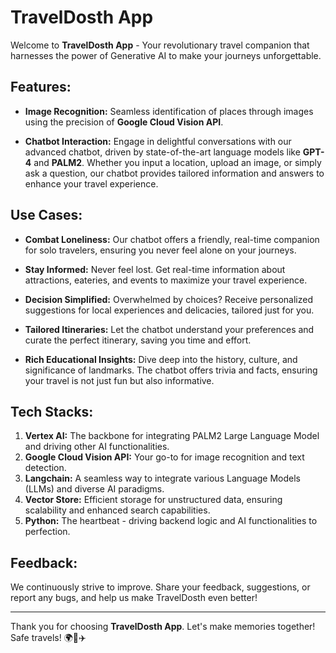 # TravelDosth App

Welcome to **TravelDosth App** - Your revolutionary travel companion that harnesses the power of Generative AI to make your journeys unforgettable.

## Features:
- **Image Recognition:** Seamless identification of places through images using the precision of **Google Cloud Vision API**.
  
- **Chatbot Interaction:** Engage in delightful conversations with our advanced chatbot, driven by state-of-the-art language models like **GPT-4** and **PALM2**. Whether you input a location, upload an image, or simply ask a question, our chatbot provides tailored information and answers to enhance your travel experience.

## Use Cases:
- **Combat Loneliness:** Our chatbot offers a friendly, real-time companion for solo travelers, ensuring you never feel alone on your journeys.

- **Stay Informed:** Never feel lost. Get real-time information about attractions, eateries, and events to maximize your travel experience.

- **Decision Simplified:** Overwhelmed by choices? Receive personalized suggestions for local experiences and delicacies, tailored just for you.

- **Tailored Itineraries:** Let the chatbot understand your preferences and curate the perfect itinerary, saving you time and effort.

- **Rich Educational Insights:** Dive deep into the history, culture, and significance of landmarks. The chatbot offers trivia and facts, ensuring your travel is not just fun but also informative.

## Tech Stacks:
1. **Vertex AI:** The backbone for integrating PALM2 Large Language Model and driving other AI functionalities.
2. **Google Cloud Vision API:** Your go-to for image recognition and text detection.
3. **Langchain:** A seamless way to integrate various Language Models (LLMs) and diverse AI paradigms.
4. **Vector Store:** Efficient storage for unstructured data, ensuring scalability and enhanced search capabilities.
5. **Python:** The heartbeat - driving backend logic and AI functionalities to perfection.

## Feedback:
We continuously strive to improve. Share your feedback, suggestions, or report any bugs, and help us make TravelDosth even better!

---

Thank you for choosing **TravelDosth App**. Let's make memories together! Safe travels! 🌍🎒✈️
